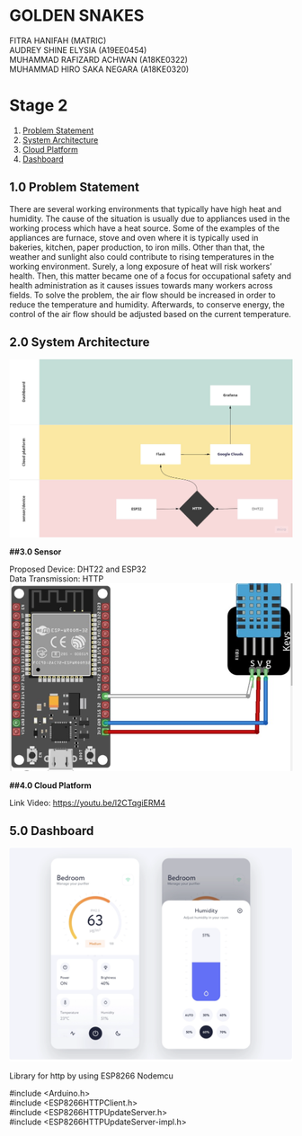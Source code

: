 # GOLDEN SNAKES
FITRA HANIFAH (MATRIC) <br />
AUDREY SHINE ELYSIA (A19EE0454) <br />
MUHAMMAD RAFIZARD ACHWAN (A18KE0322) <br />
MUHAMMAD HIRO SAKA NEGARA (A18KE0320) <br />


# Stage 2
<ol type="1">
  <li><a href = "https://github.com/Ifahanf/goldensnake/blob/master/README.md/##10-Problem-Statement">Problem Statement</a></li>
  <li><a href = "https://github.com/Ifahanf/goldensnake/blob/master/README.md/##20-System-Architecture">System Architecture</a></li>
  <li><a href = "https://www.google.com">Cloud Platform</a></li>
  <li><a href = "https://www.google.com">Dashboard</a></li>
</ol>

## 1.0 Problem Statement

There are several working environments that typically have high heat and humidity. 
The cause of the situation is usually due to appliances used in the working process which have a heat source. 
Some of the examples of the appliances are furnace, stove and oven where it is typically used in bakeries, kitchen, paper production, to iron mills. 
Other than that, the weather and sunlight also could contribute to rising temperatures in the working environment. 
Surely, a long exposure of heat will risk workers’ health. 
Then, this matter became one of a focus for occupational safety and health administration as it causes issues towards many workers across fields. 
To solve the problem, the air flow should be increased in order to reduce the temperature and humidity. 
Afterwards, to conserve energy, the control of the air flow should be adjusted based on the current temperature.

## 2.0 System Architecture

![alt text](https://github.com/Ifahanf/goldensnake/blob/master/Swimlane%20Diagram.jpg?raw=true)


__##3.0 Sensor__

Proposed Device: DHT22 and ESP32 <br />
Data Transmission: HTTP <br />
![alt text](https://github.com/Ifahanf/goldensnake/blob/master/DHT22%20and%20ESP32.jpg?raw=true)<br />

__##4.0 Cloud Platform__

Link Video: https://youtu.be/l2CTqgiERM4

## 5.0 Dashboard

![alt text](https://github.com/Ifahanf/goldensnake/blob/master/Screen%20Shot%202022-11-27%20at%2018.19.04.png?raw=true)




Library for http by using ESP8266 Nodemcu 

#include <Arduino.h> <br />
#include <ESP8266HTTPClient.h> <br />
#include <ESP8266HTTPUpdateServer.h> <br />
#include <ESP8266HTTPUpdateServer-impl.h> <br />
